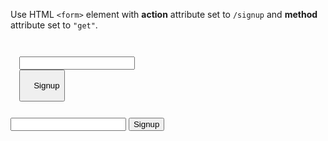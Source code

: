 Use HTML `<form>` element with **action** attribute set to `/signup` and **method** attribute set to `"get"`.

<codeblock language="html" type="exercise" testMode="fixedInput">
<code>
<form>
  <input type="email">
  <button>
    Signup
  </button>
</form>
</code>

<solution>
<form action="/signup" method="get">
  <input type="email">
  <button>
    Signup
  </button>
</form>
</solution>
</codeblock>